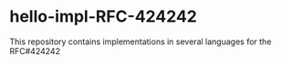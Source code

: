 # hello-impl-RFC-424242

This repository contains implementations in several languages for the RFC#424242
